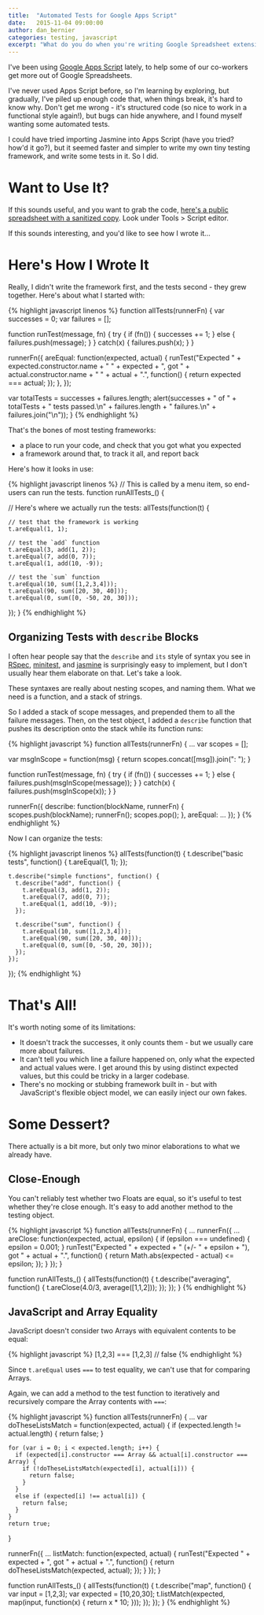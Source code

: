 ```yaml
---
title:  "Automated Tests for Google Apps Script"
date:   2015-11-04 09:00:00
author: dan_bernier
categories: testing, javascript
excerpt: "What do you do when you're writing Google Spreadsheet extensions in JavaScript, and you want automated tests? Build your own tiny testing framework."
---
```


I've been using [Google Apps Script](https://en.wikipedia.org/wiki/Google_Apps_Script) lately, to help some of our co-workers get more out of Google Spreadsheets.

I've never used Apps Script before, so I'm learning by exploring, but gradually, I've piled up enough code that, when things break, it's hard to know why. Don't get me wrong - it's structured code (so nice to work in a functional style again!), but bugs can hide anywhere, and I found myself wanting some automated tests.

I could have tried importing Jasmine into Apps Script (have you tried? how'd it go?), but it seemed faster and simpler to write my own tiny testing framework, and write some tests in it. So I did.

# Want to Use It?

If this sounds useful, and you want to grab the code, [here's a public spreadsheet with a sanitized copy](TODO-add-the-url). Look under Tools > Script editor. 

If this sounds interesting, and you'd like to see how I wrote it...

# Here's How I Wrote It

Really, I didn't write the framework first, and the tests second - they grew together. Here's about what I started with:

{% highlight javascript linenos %}
function allTests(runnerFn) {
  var successes = 0;
  var failures = [];
  
  function runTest(message, fn) {
    try {
      if (fn()) {
        successes += 1;
      } else {
        failures.push(message);
      }
    }
    catch(x) {
      failures.push(x);
    }
  }
  
  runnerFn({
    areEqual: function(expected, actual) {
      runTest("Expected " + expected.constructor.name + " " + expected + ", got " + actual.constructor.name + " " + actual + ".", function() {
        return expected === actual;
      });
    },
  });
  
  var totalTests = successes + failures.length;
  alert(successes + " of " + totalTests + " tests passed.\n" + failures.length + " failures.\n" + failures.join("\n"));
}
{% endhighlight %}

That's the bones of most testing frameworks: 

* a place to run your code, and check that you got what you expected
* a framework around that, to track it all, and report back

Here's how it looks in use:

{% highlight javascript linenos %}
// This is called by a menu item, so end-users can run the tests.
function runAllTests_() {  

  // Here's where we actually run the tests:
  allTests(function(t) {

    // test that the framework is working
    t.areEqual(1, 1);  
    
    // test the `add` function
    t.areEqual(3, add(1, 2));
    t.areEqual(7, add(0, 7));
    t.areEqual(1, add(10, -9));

    // test the `sum` function
    t.areEqual(10, sum([1,2,3,4]));
    t.areEqual(90, sum([20, 30, 40]));
    t.areEqual(0, sum([0, -50, 20, 30]));
  });
}
{% endhighlight %}

## Organizing Tests with `describe` Blocks

I often hear people say that the `describe` and `its` style of syntax you see in [RSpec](http://rspec.info/), [minitest](https://github.com/seattlerb/minitest), and [jasmine](https://jasmine.github.io/) is surprisingly easy to implement, but I don't usually hear them elaborate on that. Let's take a look.

These syntaxes are really about nesting scopes, and naming them. What we need is a function, and a stack of strings.

So I added a stack of scope messages, and prepended them to all the failure messages. Then, on the test object, I added a `describe` function that pushes its description onto the stack while its function runs:

{% highlight javascript %}
function allTests(runnerFn) {
  ...
  var scopes = [];

  var msgInScope = function(msg) {
    return scopes.concat([msg]).join(": ");
  }

  function runTest(message, fn) {
    try {
      if (fn()) {
        successes += 1;
      } else {
        failures.push(msgInScope(message));
      }
    }
    catch(x) {
      failures.push(msgInScope(x));
    }
  }

  runnerFn({
    describe: function(blockName, runnerFn) {
      scopes.push(blockName);
      runnerFn();
      scopes.pop();
    },
    areEqual: ...
  });
}
{% endhighlight %}

Now I can organize the tests:

{% highlight javascript linenos %}
  allTests(function(t) {
    t.describe("basic tests", function() {
      t.areEqual(1, 1);
    });
    
    t.describe("simple functions", function() {
      t.describe("add", function() {
        t.areEqual(3, add(1, 2));
        t.areEqual(7, add(0, 7));
        t.areEqual(1, add(10, -9));
      });
      
      t.describe("sum", function() {
        t.areEqual(10, sum([1,2,3,4]));
        t.areEqual(90, sum([20, 30, 40]));
        t.areEqual(0, sum([0, -50, 20, 30]));
      });
    });
  });
{% endhighlight %}

# That's All!

It's worth noting some of its limitations:

* It doesn't track the successes, it only counts them - but we usually care more about failures.
* It can't tell you which line a failure happened on, only what the expected and actual values were. I get around this by using distinct expected values, but this could be tricky in a larger codebase.
* There's no mocking or stubbing framework built in - but with JavaScript's flexible object model, we can easily inject our own fakes.

# Some Dessert?

There actually is a bit more, but only two minor elaborations to what we already have.

## Close-Enough

You can't reliably test whether two Floats are equal, so it's useful to test whether they're close enough. It's easy to add another method to the testing object.

{% highlight javascript %}
function allTests(runnerFn) {
  ...
  runnerFn({
    ...
    areClose: function(expected, actual, epsilon) {
      if (epsilon === undefined) {
        epsilon = 0.001;
      }
      runTest("Expected " + expected + " (+/- " + epsilon + "), got " + actual + ".", function() {
        return Math.abs(expected - actual) <= epsilon;
      });
    }
  });
}

function runAllTests_() { 
  allTests(function(t) {
    t.describe("averaging", function() {
      t.areClose(4.0/3, average([1,1,2]));
    });
  });
}
{% endhighlight %}

## JavaScript and Array Equality

JavaScript doesn't consider two Arrays with equivalent contents to be equal:

{% highlight javascript %}
[1,2,3] === [1,2,3] // false
{% endhighlight %}

Since `t.areEqual` uses `===` to test equality, we can't use that for comparing Arrays.

Again, we can add a method to the test function to iteratively and recursively compare the Array contents with `===`:

{% highlight javascript %}
function allTests(runnerFn) {
  ...
  var doTheseListsMatch = function(expected, actual) {
    if (expected.length != actual.length) {
      return false;
    }
    
    for (var i = 0; i < expected.length; i++) {
      if (expected[i].constructor === Array && actual[i].constructor === Array) {
        if (!doTheseListsMatch(expected[i], actual[i])) {
          return false;
        }
      }
      else if (expected[i] !== actual[i]) {
        return false;
      }
    }
    return true;
  }

  runnerFn({
    ...
    listMatch: function(expected, actual) {
      runTest("Expected " + expected + ", got " + actual + ".", function() {
        return doTheseListsMatch(expected, actual);
      });
    }
  });
}

function runAllTests_() { 
  allTests(function(t) {
    t.describe("map", function() {
      var input = [1,2,3];
      var expected = [10,20,30];
      t.listMatch(expected, map(input, function(x) { return x * 10; }));
    }); 
  });
}
{% endhighlight %}








